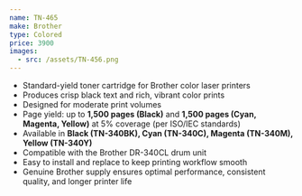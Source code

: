 ```yaml
---
name: TN-465
make: Brother
type: Colored
price: 3900
images:
  - src: /assets/TN-456.png
---
```


* Standard-yield toner cartridge for Brother color laser printers
* Produces crisp black text and rich, vibrant color prints
* Designed for moderate print volumes
* Page yield: up to **1,500 pages (Black)** and **1,500 pages (Cyan, Magenta, Yellow)** at 5% coverage (per ISO/IEC standards)
* Available in **Black (TN-340BK), Cyan (TN-340C), Magenta (TN-340M), Yellow (TN-340Y)**
* Compatible with the Brother DR-340CL drum unit
* Easy to install and replace to keep printing workflow smooth
* Genuine Brother supply ensures optimal performance, consistent quality, and longer printer life
